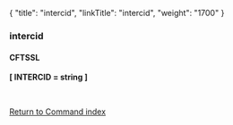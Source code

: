 {
    "title": "intercid",
    "linkTitle": "intercid",
    "weight": "1700"
}<span id="intercid"></span>

### intercid

#### CFTSSL

<span style="font-weight: bold;">****\[ INTERCID = string \]****</span>

 

[Return to Command index](../../)
